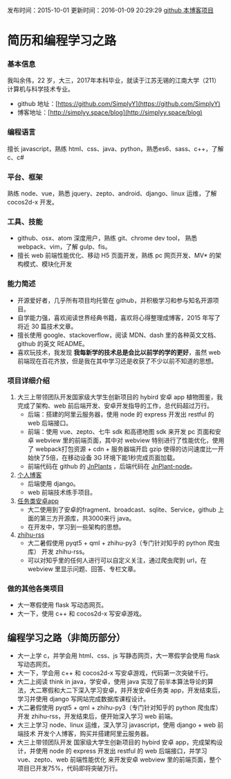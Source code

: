 发布时间：2015-10-01
更新时间：2016-01-09 20:29:29
[github 本博客项目](https://github.com/SimplyY/Blog/)


# 简历和编程学习之路
### 基本信息
我叫余伟，22 岁，大三，2017年本科毕业，就读于江苏无锡的江南大学（211）计算机与科学技术专业。

- github 地址：[https://github.com/SimplyY](https://github.com/SimplyY)
- 博客地址：[http://simplyy.space/blog](http://simplyy.space/blog)

### 编程语言
擅长 javascript，熟练 html、css、java、python，熟悉es6、sass、c++，了解 c、c#

### 平台、框架
熟练 node、vue，熟悉 jquery、zepto、android、django、linux 运维，了解 cocos2d-x 开发。

### 工具、技能
- github、osx、atom 深度用户，熟练 git、chrome dev tool， 熟悉 webpack、vim，了解 gulp、fis。
- 擅长 web 前端性能优化、移动 H5 页面开发，熟练 pc 网页开发、MV* 的架构模式、模块化开发

### 能力简述
- 开源爱好者，几乎所有项目均托管在 github，并积极学习和参与知名开源项目。
- 自学能力强，喜欢阅读世界经典书籍，喜欢将心得整理成博客，2015 年写了将近 30 篇技术文章。
- 擅长使用 google、stackoverflow，阅读 MDN、dash 里的各种英文文档、github 的英文 README。
- 喜欢玩技术，我发现 **我每新学的技术总是会比以前学的学的更好**，虽然 web 前端现在百花齐放，但是我在其中学习还是收获了不少以前不知道的思想。

### 项目详细介绍
1. 大三上带领团队开发国家级大学生创新项目的 hybird 安卓 app 植物图鉴，我完成了架构、web 前后端开发、安卓开发指导的工作，总代码超过万行。
    - 后端：搭建的阿里云服务器，使用 node 的 express 开发出 restful 的 web 后端接口。
    - 前端：使用 vue、zepto、七牛 sdk 和高德地图 sdk 来开发 pc 页面和安卓 webview 里的前端页面，其中对 webview 特别进行了性能优化，使用了 webpack打包资源 + cdn + 服务器端开启 gzip 使得的访问速度比一开始快了5倍，在移动设备 3G 环境下能1秒完成页面加载。
    - 前端代码在 github 的 [JnPlants](https://github.com/SimplyY/JnPlants) ，后端代码在 [JnPlant-node](https://github.com/SimplyY/JnPlant-node)。
2. [个人博客](https://github.com/SimplyY/Blog)
    - 后端使用 django。
    - web 前端技术练手项目。
3. [任务类安卓app](https://github.com/jnSimpler/KillExam)
    - 大二使用到了安卓的fragment、broadcast、sqlite、Service，github 上面的第三方开源库，共3000来行 java。
    - 在开发中，学习到一些架构的思想。
4. [zhihu-rss](https://github.com/SimplyY/zhihu-rss)
    - 大二暑假使用 pyqt5 + qml + zhihu-py3（专门针对知乎的 python 爬虫库） 开发 zhihu-rss。
    - 可以对知乎里的任何人进行可以自定义关注，通过爬虫爬到 url，在 webview 里显示问题、回答、专栏文章。

### 做的其他各类项目
- 大一寒假使用 flask 写动态网页。
- 大一下，使用 c++ 和 cocos2d-x 写安卓游戏。

## 编程学习之路（非简历部分）
- 大一上学 c，并学会用 html、css、js 写静态网页，大一寒假学会使用 flask 写动态网页。
- 大一下，学会用 c++ 和 cocos2d-x 写安卓游戏，代码第一次突破千行。
- 大二上阅读 think in java，学安卓，使用 java 实现了前半本算法导论的算法，大二寒假和大二下深入学习安卓，并开发安卓任务类 app，开发结束后，学习并使用 django 写网站完成数据库课程设计。
- 大二暑假使用 pyqt5 + qml + zhihu-py3（专门针对知乎的 python 爬虫库） 开发 zhihu-rss，开发结束后，便开始深入学习 web 前端。
- 大三上学习 node、linux 运维，深入学习 javascript，使用 django + web 前端技术 开发个人博客，购买并搭建阿里云服务器。
- 大三上带领团队开发 国家级大学生创新项目的 hybird 安卓 app，完成架构设计，并使用 node 的 express 开发出 restful 的 web 后端接口，并学习 vue、zepto、web 前端性能优化 来开发安卓 webview 里的前端页面，整个项目已开发75%，代码即将突破万行。
